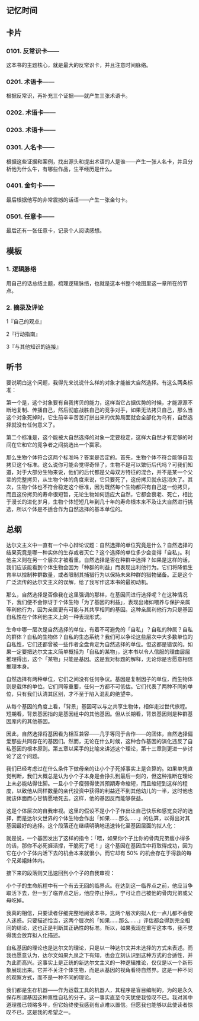 ## 记忆时间

## 卡片

### 0101. 反常识卡——

这本书的主题核心，就是最大的反常识卡，并且注意时间脉络。

### 0201. 术语卡——

根据反常识，再补充三个证据——就产生三张术语卡。

### 0202. 术语卡——

### 0203. 术语卡——

### 0301. 人名卡——

根据这些证据和案例，找出源头和提出术语的人是谁——产生一张人名卡，并且分析他为什么牛，有哪些作品，生平经历是什么。

### 0401. 金句卡——

最后根据他写的非常震撼的话语——产生一张金句卡。

### 0501. 任意卡——

最后还有一张任意卡，记录个人阅读感想。

## 模板

### 1. 逻辑脉络

用自己的话总结主题，梳理逻辑脉络，也就是这本书整个地图里这一章所在的节点。

### 2. 摘录及评论

1『自己的观点』

2『行动指南』

3『与其他知识的连接』

## 听书

要说明白这个问题，我得先来说说什么样的对象才能被大自然选择。有这么两条标准：

第一个是，这个对象要有自我拷贝的能力，这样当它占据优势的时候，才能源源不断地复制、传播自己，然后彻底战胜自己的竞争对手，如果无法拷贝自己，那么当这个对象死掉时，它生前辛辛苦苦打拼出来的优势局面就会全部化为乌有，自然选择就没有任何意义了。

第二个标准是，这个能被大自然选择的对象一定要稳定，这样大自然才有足够的时间在它和它的竞争者之间挑选出一个赢家。

那么生物个体符合这两个标准吗？答案是否定的。首先，生物个体不符合能够自我拷贝这个标准。这么说你可能会觉得奇怪了，生物不是可以繁衍后代吗？可我们知道，对于大部分生物来说，他们的后代都是父母双方特征的混合，并不是某一个父辈的完整拷贝，从生物个体的角度来说，它只要死了，这份拷贝就永远消失了。其次，生物个体也不符合稳定这个标准，因为既然每个生物都只有自己这一份拷贝，而且这份拷贝的寿命很短暂，无论生物如何适应大自然，它都会衰老、死亡，相比于漫长的进化岁月，生物个体短短几年到几十年的寿命根本来不及让大自然进行挑选，所以个体是不适合作为自然选择的基本单位的。

## 总纲

达尔文主义中一直有一个中心辩论议题：自然选择的单位究竟是什么？自然选择的结果究竟是哪一种实体的生存或者灭亡？这个选择的单位多少会变得「自私」。利他主义则在另一个层次才被看重。自然选择是否在种群中选择？如果是这样的话，我们应该能看到个体生物会因为「种群的利益」而表现出利他行为。它们将降低生育率以控制种群数量，或者限制其捕猎行为以保持未来种群的猎物储备。正是这个广泛流传的达尔文主义的误解，给了我写作这本书的最初动机。

那么，自然选择是否像我在这里强调的那样，在基因间进行选择呢？在这种情况下，我们便不会惊讶于个体生物「为了基因的利益」，表现出诸如喂养与保护亲属等利他行为，因为亲属更有可能与其共享相同的基因。这种亲属利他行为只是基因自私性在个体利他主义上的一种表现形式。

生命中哪一层次是自然选择的单位，有着不可避免的「自私」？自私的种属？自私的群体？自私的生物体？自私的生态系统？我们可以争论这些层次中大多数单位的自私性，它们还都曾被一些作者全盘肯定为自然选择的单位。但这都是错误的。如果一定要把达尔文主义简单概括为「自私的某物」，这本书以令人信服的理由层层推理得出，这个「某物」只能是基因。这是我对标题的解释，无论你是否愿意相信推理本身。

自然选择有两种单位，它们之间没有任何争议。基因是复制因子的单位，而生物体则是载体的单位。它们同等重要，任何一方都不可低估。它们代表了两种不同的单位，只有我们认清其区别，才不至于陷入混乱的绝望中。

从每个基因的角度上看，「背景」基因可以与之共享生物体，相伴走过世代旅程。短期看，背景基因指的是基因组中的其他基因。但从长期看，背景基因则是种群基因库内的其他基因。

因此，自然选择将基因看为相互兼容——几乎等同于合作——的团体，自然选择偏爱那些共同存在的基因们。然而，无论在什么时候，这种合作基因的演化违反了自私基因的根本原则。第五章以桨手的比喻来讲述这个理论，第十三章则更进一步讨论了这个问题。

我们已经考虑过在什么条件下做母亲的让小个子死掉事实上是合算的。如果单凭直觉判断，我们大概总是认为小个子本身是会挣扎到最后一刻的，但这种推断在理论上未必能站得住脚。一旦小个子瘦弱得使其预期寿命缩短，而且缩短到这样的程度，以致他从同样数量的亲代投资中获得的利益还不到其他幼儿的一半，这时他也就该体面而心甘情愿地死去。这样，他的基因反而能够获益。

这是个体层次的自我审视。这里的假设不是小个子作出让自己快乐和感觉良好的选择，而是达尔文世界的个体生物会作出「如果……那么……」的估算，以得出对其基因最好的选择。这个段落还在继续明确地迅速转化至基因层面的拟人化：

就是说，一个基因发出了这样的指令：「喂，如果你个子比你的骨肉兄弟瘦小得多的话，那你不必死捱活撑，干脆死了吧！」这个基因在基因库中将取得成功，因为它在小个子体内活下去的机会本来就很小，而它却有 50% 的机会存在于得救的每个兄弟姐妹体内。

接下来的段落则又迅速回到小个子的自我审视：

小个子的生命航程中有一个有去无回的临界点。在达到这一临界点之前，他应当争取活下去，但一到了临界点之后，他应停止挣扎，宁可让自己被他的骨肉兄弟或父母吃掉。

我真的相信，只要读者仔细完整地阅读本书，这两个层次的拟人化一点儿都不会使人迷惑。只要描述恰当，这两个层次的「如果……那么……」评估都会得到完全相同的结论，这也正是判断其正确性的标准。所以，如果我现在重写这本书，我不觉得我会放弃拟人化描述。

自私基因的理论也是达尔文的理论，只是以一种达尔文并未选择的方式来表述。而我也愿意认为，达尔文如果九泉之下有知，也会立刻认识到这种方式的合适性，并为此而高兴。这事实上是正统的新达尔文主义的一种逻辑推论，仅仅是以一个新形象展现出来。它并不关注个体生物，而是从基因的视角看待自然界。这是一种不同的观察方式，而不是一种不同的理论。

我们都是生存机器——作为运载工具的机器人，其程序是盲目编制的，为的是永久保存所谓基因这种禀性自私的分子。这一事实直至今天犹使我惊叹不已。我对其中道理虽已领略多年，但它始终使我感到有点难以置信。但愿我也能够以此使读者惊叹不已，这是我的希望之一。






